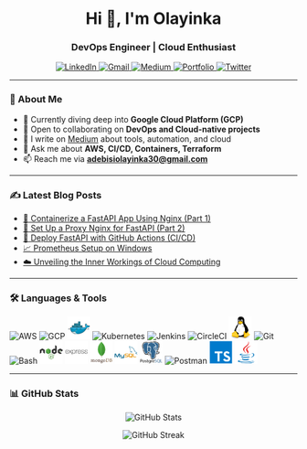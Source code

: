 <h1 align="center">Hi 👋, I'm Olayinka</h1>
<h3 align="center">DevOps Engineer | Cloud Enthusiast</h3>

<p align="center">
  <a href="https://www.linkedin.com/in/olayinka-adebisi/">
    <img src="https://img.shields.io/badge/LinkedIn-blue?style=flat&logo=linkedin" alt="LinkedIn">
  </a>
  <a href="mailto:adebisiolayinka30@gmail.com">
    <img src="https://img.shields.io/badge/Gmail-red?style=flat&logo=gmail&logoColor=white" alt="Gmail">
  </a>
  <a href="https://medium.com/@adebisiolayinka30">
    <img src="https://img.shields.io/badge/Medium-12100E?style=flat&logo=medium&logoColor=white" alt="Medium">
  </a>
  <a href="https://my-portfolio-lilac-iota-85.vercel.app/">
    <img src="https://img.shields.io/badge/Portfolio-000000?style=flat&logo=vercel&logoColor=white" alt="Portfolio">
  </a>
  <a href="https://twitter.com/olayinkaadebis">
    <img src="https://img.shields.io/badge/Twitter-1DA1F2?style=flat&logo=twitter&logoColor=white" alt="Twitter">
  </a>
</p>

---

### 🚀 About Me

- 🔭 Currently diving deep into **Google Cloud Platform (GCP)**
- 👯 Open to collaborating on **DevOps and Cloud-native projects**
- 📝 I write on [Medium](https://medium.com/@adebisiolayinka30) about tools, automation, and cloud
- 💬 Ask me about **AWS, CI/CD, Containers, Terraform**
- 📫 Reach me via **adebisiolayinka30@gmail.com**

---

### ✍️ Latest Blog Posts

- [🔧 Containerize a FastAPI App Using Nginx (Part 1)](https://medium.com/@adebisiolayinka30/containerize-a-fastapi-app-using-nginx-as-a-proxy-part-one-42d3384d4722)
- [🔧 Set Up a Proxy Nginx for FastAPI (Part 2)](https://medium.com/@adebisiolayinka30/set-up-a-proxy-nginx-for-a-fastapi-application-part-two-26e30f7e9904)
- [🚀 Deploy FastAPI with GitHub Actions (CI/CD)](https://medium.com/@adebisiolayinka30/deploy-a-fastapi-application-using-github-actions-for-ci-cd-07f0f44e549e)
- [📈 Prometheus Setup on Windows](https://medium.com/@adebisiolayinka30/prometheus-windows-setup-5e2d22e56697)
- [☁️ Unveiling the Inner Workings of Cloud Computing](https://medium.com/@adebisiolayinka30/beneath-the-clouds-unveiling-the-inner-workings-of-cloud-computing-cc55cb7653ea)

---

### 🛠️ Languages & Tools

<p align="left">
  <img src="https://raw.githubusercontent.com/devicons/devicon/master/icons/aws/aws-original.svg" alt="AWS" width="40" />
  <img src="https://www.vectorlogo.zone/logos/google_cloud/google_cloud-icon.svg" alt="GCP" width="40"/>
  <img src="https://raw.githubusercontent.com/devicons/devicon/master/icons/docker/docker-original.svg" alt="Docker" width="40"/>
  <img src="https://www.vectorlogo.zone/logos/kubernetes/kubernetes-icon.svg" alt="Kubernetes" width="40"/>
  <img src="https://www.vectorlogo.zone/logos/jenkins/jenkins-icon.svg" alt="Jenkins" width="40"/>
  <img src="https://www.vectorlogo.zone/logos/circleci/circleci-icon.svg" alt="CircleCI" width="40"/>
  <img src="https://raw.githubusercontent.com/devicons/devicon/master/icons/linux/linux-original.svg" alt="Linux" width="40"/>
  <img src="https://www.vectorlogo.zone/logos/git-scm/git-scm-icon.svg" alt="Git" width="40"/>
  <img src="https://www.vectorlogo.zone/logos/gnu_bash/gnu_bash-icon.svg" alt="Bash" width="40"/>
  <img src="https://raw.githubusercontent.com/devicons/devicon/master/icons/nodejs/nodejs-original-wordmark.svg" alt="Node.js" width="40"/>
  <img src="https://raw.githubusercontent.com/devicons/devicon/master/icons/express/express-original-wordmark.svg" alt="Express" width="40"/>
  <img src="https://raw.githubusercontent.com/devicons/devicon/master/icons/mongodb/mongodb-original-wordmark.svg" alt="MongoDB" width="40"/>
  <img src="https://raw.githubusercontent.com/devicons/devicon/master/icons/mysql/mysql-original-wordmark.svg" alt="MySQL" width="40"/>
  <img src="https://raw.githubusercontent.com/devicons/devicon/master/icons/postgresql/postgresql-original-wordmark.svg" alt="PostgreSQL" width="40"/>
  <img src="https://www.vectorlogo.zone/logos/getpostman/getpostman-icon.svg" alt="Postman" width="40"/>
  <img src="https://raw.githubusercontent.com/devicons/devicon/master/icons/typescript/typescript-original.svg" alt="TypeScript" width="40"/>
  <img src="https://raw.githubusercontent.com/devicons/devicon/master/icons/java/java-original.svg" alt="Java" width="40"/>
</p>

---

### 📊 GitHub Stats

<p align="center">
  <img src="https://github-readme-stats.vercel.app/api?username=cimeriann&show_icons=true&locale=en" alt="GitHub Stats" />
</p>

<p align="center">
  <img src="https://github-readme-streak-stats.herokuapp.com/?user=cimeriann" alt="GitHub Streak" />
</p>

